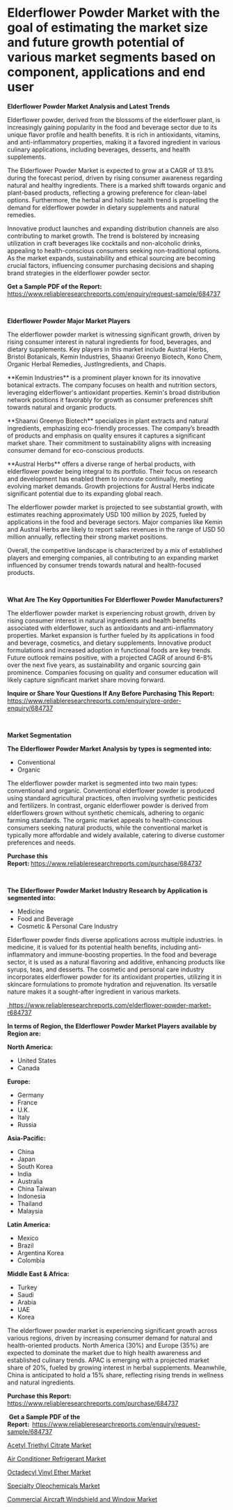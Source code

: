 <p><h1>Elderflower Powder Market with the goal of estimating the market size and future growth potential of various market segments based on component, applications and end user</h1></p><p><strong>Elderflower Powder Market Analysis and Latest Trends</strong></p>
<p><p>Elderflower powder, derived from the blossoms of the elderflower plant, is increasingly gaining popularity in the food and beverage sector due to its unique flavor profile and health benefits. It is rich in antioxidants, vitamins, and anti-inflammatory properties, making it a favored ingredient in various culinary applications, including beverages, desserts, and health supplements.</p><p>The Elderflower Powder Market is expected to grow at a CAGR of 13.8% during the forecast period, driven by rising consumer awareness regarding natural and healthy ingredients. There is a marked shift towards organic and plant-based products, reflecting a growing preference for clean-label options. Furthermore, the herbal and holistic health trend is propelling the demand for elderflower powder in dietary supplements and natural remedies. </p><p>Innovative product launches and expanding distribution channels are also contributing to market growth. The trend is bolstered by increasing utilization in craft beverages like cocktails and non-alcoholic drinks, appealing to health-conscious consumers seeking non-traditional options. As the market expands, sustainability and ethical sourcing are becoming crucial factors, influencing consumer purchasing decisions and shaping brand strategies in the elderflower powder sector.</p></p>
<p><strong>Get a Sample PDF of the Report:&nbsp;</strong> <a href="https://www.reliableresearchreports.com/enquiry/request-sample/684737?utm_campaign=37&utm_medium=2&utm_source=Github&utm_content=ia&utm_term=30012025&utm_id=elderflower-powder">https://www.reliableresearchreports.com/enquiry/request-sample/684737</a></p>
<p>&nbsp;</p>
<p><strong>Elderflower Powder Major Market Players</strong></p>
<p><p>The elderflower powder market is witnessing significant growth, driven by rising consumer interest in natural ingredients for food, beverages, and dietary supplements. Key players in this market include Austral Herbs, Bristol Botanicals, Kemin Industries, Shaanxi Greenyo Biotech, Kono Chem, Organic Herbal Remedies, JustIngredients, and Chapis.</p><p>**Kemin Industries** is a prominent player known for its innovative botanical extracts. The company focuses on health and nutrition sectors, leveraging elderflower's antioxidant properties. Kemin's broad distribution network positions it favorably for growth as consumer preferences shift towards natural and organic products.</p><p>**Shaanxi Greenyo Biotech** specializes in plant extracts and natural ingredients, emphasizing eco-friendly processes. The company’s breadth of products and emphasis on quality ensures it captures a significant market share. Their commitment to sustainability aligns with increasing consumer demand for eco-conscious products.</p><p>**Austral Herbs** offers a diverse range of herbal products, with elderflower powder being integral to its portfolio. Their focus on research and development has enabled them to innovate continually, meeting evolving market demands. Growth projections for Austral Herbs indicate significant potential due to its expanding global reach.</p><p>The elderflower powder market is projected to see substantial growth, with estimates reaching approximately USD 100 million by 2025, fueled by applications in the food and beverage sectors. Major companies like Kemin and Austral Herbs are likely to report sales revenues in the range of USD 50 million annually, reflecting their strong market positions.</p><p>Overall, the competitive landscape is characterized by a mix of established players and emerging companies, all contributing to an expanding market influenced by consumer trends towards natural and health-focused products.</p></p>
<p>&nbsp;</p>
<p><strong>What Are The Key Opportunities For Elderflower Powder Manufacturers?</strong></p>
<p><p>The elderflower powder market is experiencing robust growth, driven by rising consumer interest in natural ingredients and health benefits associated with elderflower, such as antioxidants and anti-inflammatory properties. Market expansion is further fueled by its applications in food and beverage, cosmetics, and dietary supplements. Innovative product formulations and increased adoption in functional foods are key trends. Future outlook remains positive, with a projected CAGR of around 6-8% over the next five years, as sustainability and organic sourcing gain prominence. Companies focusing on quality and consumer education will likely capture significant market share moving forward.</p></p>
<p><strong>Inquire or Share Your Questions If Any Before Purchasing This Report:</strong> <a href="https://www.reliableresearchreports.com/enquiry/pre-order-enquiry/684737?utm_campaign=37&utm_medium=2&utm_source=Github&utm_content=ia&utm_term=30012025&utm_id=elderflower-powder">https://www.reliableresearchreports.com/enquiry/pre-order-enquiry/684737</a></p>
<p>&nbsp;</p>
<p><strong>Market Segmentation</strong></p>
<p><strong>The Elderflower Powder Market Analysis by types is segmented into:</strong></p>
<p><ul><li>Conventional</li><li>Organic</li></ul></p>
<p><p>The elderflower powder market is segmented into two main types: conventional and organic. Conventional elderflower powder is produced using standard agricultural practices, often involving synthetic pesticides and fertilizers. In contrast, organic elderflower powder is derived from elderflowers grown without synthetic chemicals, adhering to organic farming standards. The organic market appeals to health-conscious consumers seeking natural products, while the conventional market is typically more affordable and widely available, catering to diverse customer preferences and needs.</p></p>
<p><strong>Purchase this Report:&nbsp;</strong><a href="https://www.reliableresearchreports.com/purchase/684737?utm_campaign=37&utm_medium=2&utm_source=Github&utm_content=ia&utm_term=30012025&utm_id=elderflower-powder">https://www.reliableresearchreports.com/purchase/684737</a></p>
<p>&nbsp;</p>
<p><strong>The Elderflower Powder Market Industry Research by Application is segmented into:</strong></p>
<p><ul><li>Medicine</li><li>Food and Beverage</li><li>Cosmetic & Personal Care Industry</li></ul></p>
<p><p>Elderflower powder finds diverse applications across multiple industries. In medicine, it is valued for its potential health benefits, including anti-inflammatory and immune-boosting properties. In the food and beverage sector, it is used as a natural flavoring and additive, enhancing products like syrups, teas, and desserts. The cosmetic and personal care industry incorporates elderflower powder for its antioxidant properties, utilizing it in skincare formulations to promote hydration and rejuvenation. Its versatile nature makes it a sought-after ingredient in various markets.</p></p>
<p><a href="https://www.reliableresearchreports.com/elderflower-powder-market-r684737?utm_campaign=37&utm_medium=2&utm_source=Github&utm_content=ia&utm_term=30012025&utm_id=elderflower-powder">&nbsp;https://www.reliableresearchreports.com/elderflower-powder-market-r684737</a></p>
<p><strong>In terms of Region, the Elderflower Powder Market Players available by Region are:</strong></p>
<p>
    <p> <strong> North America: </strong>
        <ul>
            <li>United States</li>
            <li>Canada</li>
        </ul>
        </p> 
    <p> <strong> Europe: </strong>
        <ul>
            <li>Germany</li>
            <li>France</li>
            <li>U.K.</li>
            <li>Italy</li>
            <li>Russia</li>
        </ul>
        </p> 
    <p> <strong> Asia-Pacific: </strong>
        <ul>
            <li>China</li>
            <li>Japan</li>
            <li>South Korea</li>
            <li>India</li>
            <li>Australia</li>
            <li>China Taiwan</li>
            <li>Indonesia</li>
            <li>Thailand</li>
            <li>Malaysia</li>
        </ul>
        </p> 
    <p> <strong> Latin America: </strong>
        <ul>
            <li>Mexico</li>
            <li>Brazil</li>
            <li>Argentina Korea</li>
            <li>Colombia</li>
        </ul>
        </p> 
    <p> <strong> Middle East & Africa: </strong>
        <ul>
            <li>Turkey</li>
            <li>Saudi</li>
            <li>Arabia</li>
            <li>UAE</li>
            <li>Korea</li>
        </ul>
    </p>
    </p>
<p><p>The elderflower powder market is experiencing significant growth across various regions, driven by increasing consumer demand for natural and health-oriented products. North America (30%) and Europe (35%) are expected to dominate the market due to high health awareness and established culinary trends. APAC is emerging with a projected market share of 20%, fueled by growing interest in herbal supplements. Meanwhile, China is anticipated to hold a 15% share, reflecting rising trends in wellness and natural ingredients.</p></p>
<p><strong>Purchase this Report: </strong><a href="https://www.reliableresearchreports.com/purchase/684737?utm_campaign=37&utm_medium=2&utm_source=Github&utm_content=ia&utm_term=30012025&utm_id=elderflower-powder">https://www.reliableresearchreports.com/purchase/684737</a></p>
<p>&nbsp;<strong>Get a Sample PDF of the Report:&nbsp;&nbsp;</strong><a href="https://www.reliableresearchreports.com/enquiry/request-sample/684737?utm_campaign=37&utm_medium=2&utm_source=Github&utm_content=ia&utm_term=30012025&utm_id=elderflower-powder">https://www.reliableresearchreports.com/enquiry/request-sample/684737</a></p>
<p><strong></strong></p>
<p><p><a href="https://github.com/ngozudapshi/Market-Research-Report-List-1/blob/main/acetyl-triethyl-citrate-market.md?utm_campaign=37&utm_medium=2&utm_source=Github&utm_content=ia&utm_term=30012025&utm_id=elderflower-powder">Acetyl Triethyl Citrate Market</a></p><p><a href="https://github.com/scaseiargas/Market-Research-Report-List-1/blob/main/air-conditioner-refrigerant-market.md?utm_campaign=37&utm_medium=2&utm_source=Github&utm_content=ia&utm_term=30012025&utm_id=elderflower-powder">Air Conditioner Refrigerant Market</a></p><p><a href="https://github.com/akrachveslov/Market-Research-Report-List-1/blob/main/octadecyl-vinyl-ether-market.md?utm_campaign=37&utm_medium=2&utm_source=Github&utm_content=ia&utm_term=30012025&utm_id=elderflower-powder">Octadecyl Vinyl Ether Market</a></p><p><a href="https://github.com/PeterParrish5/Market-Research-Report-List-7/blob/main/specialty-oleochemicals-market.md?utm_campaign=37&utm_medium=2&utm_source=Github&utm_content=ia&utm_term=30012025&utm_id=elderflower-powder">Specialty Oleochemicals Market</a></p><p><a href="https://github.com/wileonie19657/Market-Research-Report-List-1/blob/main/commercial-aircraft-windshield-and-window-market.md?utm_campaign=37&utm_medium=2&utm_source=Github&utm_content=ia&utm_term=30012025&utm_id=elderflower-powder">Commercial Aircraft Windshield and Window Market</a></p></p>